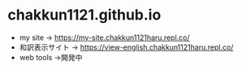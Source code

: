 # chakkun1121.github.io
- my site → https://my-site.chakkun1121haru.repl.co/
- 和訳表示サイト → https://view-english.chakkun1121haru.repl.co/
- web tools →開発中
